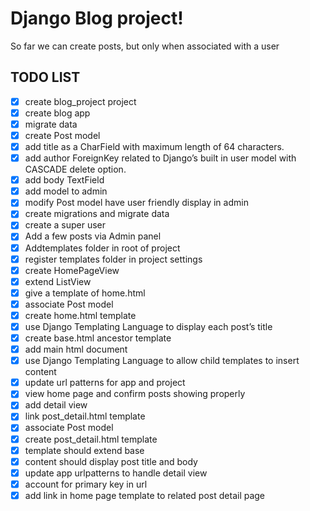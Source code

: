 # Django Blog project!

So far we can create posts, but only when associated with a user

## TODO LIST

- [x] create blog_project project
- [x] create blog app
- [x] migrate data
- [x] create Post model
- [x] add title as a CharField with maximum length of 64 characters.
- [x] add author ForeignKey related to Django’s built in user model with CASCADE delete option.
- [x] add body TextField
- [x] add model to admin
- [x] modify Post model have user friendly display in admin
- [x] create migrations and migrate data
- [x] create a super user
- [x] Add a few posts via Admin panel
- [x] Addtemplates folder in root of project
- [x] register templates folder in project settings
- [x] create HomePageView
- [x] extend ListView
- [x] give a template of home.html
- [x] associate Post model
- [x] create home.html template
- [x] use Django Templating Language to display each post’s title
- [x] create base.html ancestor template
- [x] add main html document
- [x] use Django Templating Language to allow child templates to insert content
- [x] update url patterns for app and project
- [x] view home page and confirm posts showing properly
- [x] add detail view
- [x] link post_detail.html template
- [x] associate Post model
- [x] create post_detail.html template
- [x] template should extend base
- [x] content should display post title and body
- [x] update app urlpatterns to handle detail view
- [x] account for primary key in url
- [x] add link in home page template to related post detail page
